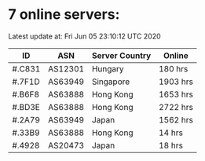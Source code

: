 # 7 online servers:

Latest update at: Fri Jun 05 23:10:12 UTC 2020

| ID | ASN | Server Country | Online |
| -- | --- | -------------- | ------ |
| #.C831 | AS12301 | Hungary | 180 hrs |
| #.7F1D | AS63949 | Singapore | 1903 hrs |
| #.B6F8 | AS63888 | Hong Kong | 1653 hrs |
| #.BD3E | AS63888 | Hong Kong | 2722 hrs |
| #.2A79 | AS63949 | Japan | 1562 hrs |
| #.33B9 | AS63888 | Hong Kong | 14 hrs |
| #.4928 | AS20473 | Japan | 18 hrs |

